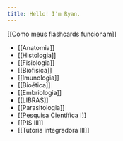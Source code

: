 ```yaml
---
title: Hello! I'm Ryan.
---
```

[[Como meus flashcards funcionam]]

* [[Anatomia]]
* [[Histologia]]
* [[Fisiologia]]
* [[Biofísica]]
* [[Imunologia]]
* [[Bioética]]
* [[Embriologia]]
* [[LIBRAS]]
* [[Parasitologia]]
* [[Pesquisa Científica I]]
* [[PIS III]]
* [[Tutoria integradora III]]
